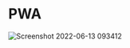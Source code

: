 # PWA

![Screenshot 2022-06-13 093412](https://user-images.githubusercontent.com/97416091/173367501-61775a4c-e844-45a8-bdf0-bde41d82ae72.png)
